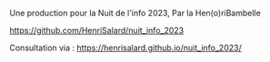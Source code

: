 Une production pour la Nuit de l'info 2023,
Par la Hen(o)riBambelle

https://github.com/HenriSalard/nuit_info_2023

Consultation via : https://henrisalard.github.io/nuit_info_2023/
